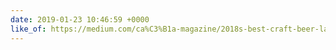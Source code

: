 ```yaml
---
date: 2019-01-23 10:46:59 +0000
like_of: https://medium.com/ca%C3%B1a-magazine/2018s-best-craft-beer-label-designs-2ea7c1df254f
---
```

